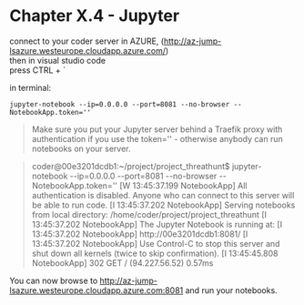 #   Chapter X.4 - Jupyter

connect to your coder server in AZURE, (http://az-jump-lsazure.westeurope.cloudapp.azure.com/)  
then in visual studio code  
press CTRL + `  

in terminal:

```code
jupyter-notebook --ip=0.0.0.0 --port=8081 --no-browser --NotebookApp.token=''
``` 

>Make sure you put your Jupyter server behind a Traefik proxy with authentication if you use the token='' - otherwise anybody can run notebooks on your server.

> coder@00e3201dcdb1:~/project/project_threathunt$ jupyter-notebook --ip=0.0.0.0 --port=8081 --no-browser --NotebookApp.token=''
[W 13:45:37.199 NotebookApp] All authentication is disabled.  Anyone who can connect to this server will be able to run code.
[I 13:45:37.202 NotebookApp] Serving notebooks from local directory: /home/coder/project/project_threathunt
[I 13:45:37.202 NotebookApp] The Jupyter Notebook is running at:
[I 13:45:37.202 NotebookApp] http://00e3201dcdb1:8081/
[I 13:45:37.202 NotebookApp] Use Control-C to stop this server and shut down all kernels (twice to skip confirmation).
[I 13:45:45.808 NotebookApp] 302 GET / (94.227.56.52) 0.57ms


You can now browse to http://az-jump-lsazure.westeurope.cloudapp.azure.com:8081 and run your notebooks.